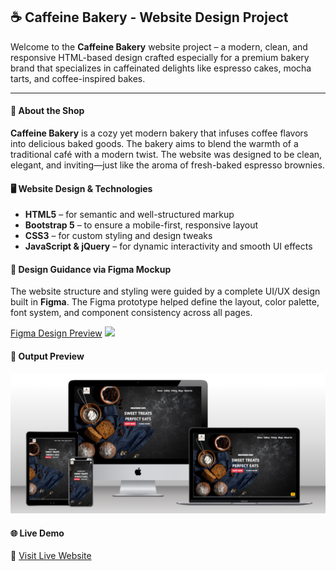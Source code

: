 <section class="py-5 bg-light" id="about-project">
  <div class="container">
    <h2 class="mb-4 text-center">☕ Caffeine Bakery - Website Design Project</h2>
    <p class="lead">Welcome to the <strong>Caffeine Bakery</strong> website project – a modern, clean, and responsive HTML-based design crafted especially for a premium bakery brand that specializes in caffeinated delights like espresso cakes, mocha tarts, and coffee-inspired bakes.</p>
    <hr>
    <h4>🧁 About the Shop</h4>
    <p><strong>Caffeine Bakery</strong> is a cozy yet modern bakery that infuses coffee flavors into delicious baked goods. The bakery aims to blend the warmth of a traditional café with a modern twist. The website was designed to be clean, elegant, and inviting—just like the aroma of fresh-baked espresso brownies.</p>
    <h4>🖥️ Website Design & Technologies</h4>
    <ul>
      <li><strong>HTML5</strong> – for semantic and well-structured markup</li>
      <li><strong>Bootstrap 5</strong> – to ensure a mobile-first, responsive layout</li>
      <li><strong>CSS3</strong> – for custom styling and design tweaks</li>
      <li><strong>JavaScript & jQuery</strong> – for dynamic interactivity and smooth UI effects</li>
    </ul>
    <h4>🎨 Design Guidance via Figma Mockup</h4>
    <p>The website structure and styling were guided by a complete UI/UX design built in <strong>Figma</strong>. The Figma prototype helped define the layout, color palette, font system, and component consistency across all pages.</p>
     <a href="https://raw.githubusercontent.com/goldstring/restro/refs/heads/main/figma_design/Bakery%20Website%20Ui%20(Community).png" target="_blank">Figma Design Preview</a>
    <img src="https://raw.githubusercontent.com/goldstring/restro/refs/heads/main/figma_design/Bakery%20Website%20Ui%20(Community).png" />
    <h4>📸 Output Preview</h4>
    <img src="https://raw.githubusercontent.com/goldstring/restro/refs/heads/main/images/website_device_mockup.png" class="img-fluid rounded shadow" alt="Website Preview">
    <h4 class="mt-4">🌐 Live Demo</h4>
    <p>
      🔗 <a href="https://goldstring.github.io/restro/" target="_blank">Visit Live Website</a>
    </p>
  </div>
</section>
